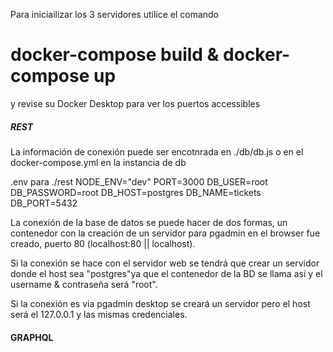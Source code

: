 Para iniciailizar los 3 servidores utilice el comando

# docker-compose build & docker-compose up

y revise su Docker Desktop para ver los puertos accessibles

##### REST

La información de conexión puede ser encotnrada en ./db/db.js o en el docker-compose.yml en la instancia de db

.env para ./rest
NODE_ENV="dev"
PORT=3000
DB_USER=root
DB_PASSWORD=root
DB_HOST=postgres
DB_NAME=tickets
DB_PORT=5432

La conexión de la base de datos se puede hacer de dos formas, un contenedor con la creación de un servidor para pgadmin en el browser fue creado, puerto 80 (localhost:80 || localhost).

Si la conexión se hace con el servidor web se tendrá que crear un servidor donde el host sea "postgres"ya que el contenedor de la BD se llama así y el username & contraseña será "root".

Si la conexión es via pgadmin desktop se creará un servidor pero el host será el 127.0.0.1 y las mismas credenciales.

#### GRAPHQL
